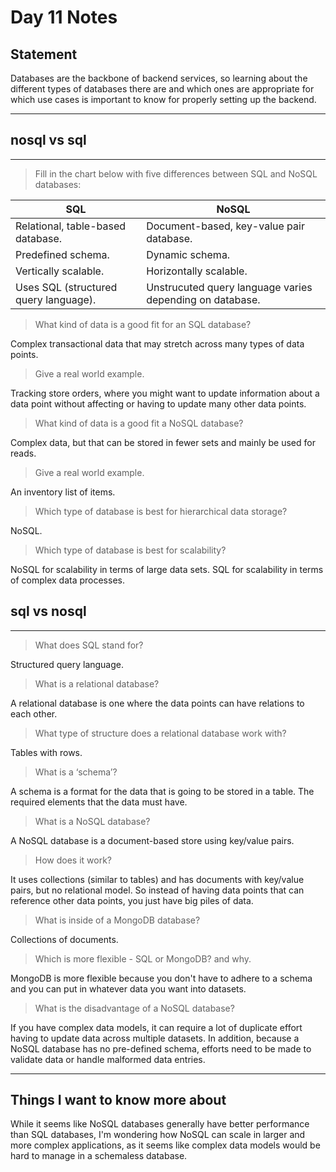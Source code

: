 # Day 11 Notes
## Statement

Databases are the backbone of backend services, so learning about the different types of databases there are and which ones are appropriate for which use cases is important to know for properly setting up the backend.

***

## nosql vs sql
***

> Fill in the chart below with five differences between SQL and NoSQL databases:

| SQL | NoSQL |
| --- | ----- |
| Relational, table-based database. | Document-based, key-value pair database.|
| Predefined schema.| Dynamic schema.|
| Vertically scalable. | Horizontally scalable. |
| Uses SQL (structured query language). | Unstrucuted query language varies depending on database. |

> What kind of data is a good fit for an SQL database?

Complex transactional data that may stretch across many types of data points.

> Give a real world example.

Tracking store orders, where you might want to update information about a data point without affecting or having to 
update many other data points.

> What kind of data is a good fit a NoSQL database?

Complex data, but that can be stored in fewer sets and mainly be used for reads.

> Give a real world example.

An inventory list of items.

> Which type of database is best for hierarchical data storage?

NoSQL.

> Which type of database is best for scalability?

NoSQL for scalability in terms of large data sets. SQL for scalability in terms of complex data processes.



## sql vs nosql
***

> What does SQL stand for?

Structured query language.

> What is a relational database?

A relational database is one where the data points can have relations to each other. 

> What type of structure does a relational database work with?

Tables with rows.

> What is a ‘schema’?

A schema is a format for the data that is going to be stored in a table. The required elements that the data must have.

> What is a NoSQL database?

A NoSQL database is a document-based store using key/value pairs.

> How does it work?

It uses collections (similar to tables) and has documents with key/value pairs, but no relational model. So instead of having
data points that can reference other data points, you just have big piles of data.

> What is inside of a MongoDB database?

Collections of documents.

> Which is more flexible - SQL or MongoDB? and why.

MongoDB is more flexible because you don't have to adhere to a schema and you can put in whatever data you want into datasets.

> What is the disadvantage of a NoSQL database?

If you have complex data models, it can require a lot of duplicate effort having to update data across multiple datasets. In addition, because a NoSQL database has no pre-defined schema, efforts need to be made to validate data or handle malformed data entries.


***
## Things I want to know more about

While it seems like NoSQL databases generally have better performance than SQL databases, I'm wondering how NoSQL can scale in larger and more complex applications, as it seems like complex data models would be hard to manage in a schemaless database.
